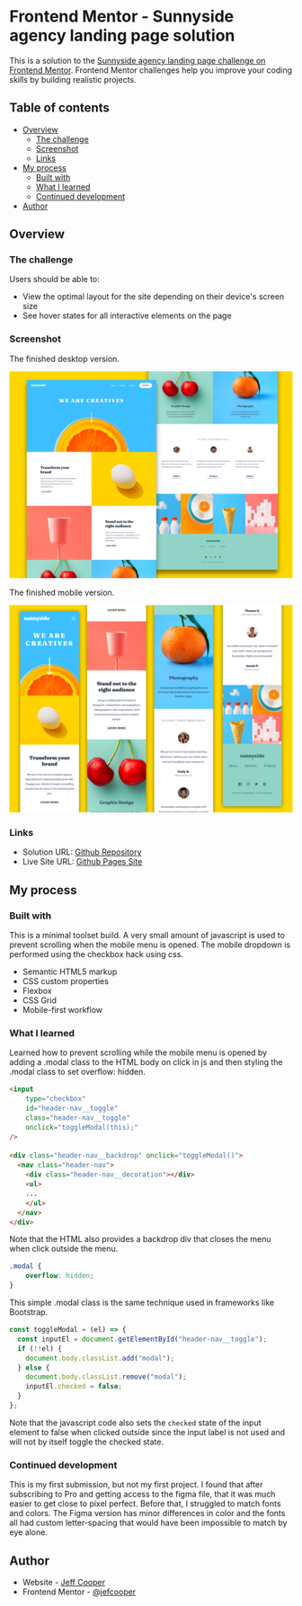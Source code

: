 # Frontend Mentor - Sunnyside agency landing page solution

This is a solution to the [Sunnyside agency landing page challenge on Frontend Mentor](https://www.frontendmentor.io/challenges/sunnyside-agency-landing-page-7yVs3B6ef). Frontend Mentor challenges help you improve your coding skills by building realistic projects.

## Table of contents

- [Overview](#overview)
  - [The challenge](#the-challenge)
  - [Screenshot](#screenshot)
  - [Links](#links)
- [My process](#my-process)
  - [Built with](#built-with)
  - [What I learned](#what-i-learned)
  - [Continued development](#continued-development)
- [Author](#author)

## Overview

### The challenge

Users should be able to:

- View the optimal layout for the site depending on their device's screen size
- See hover states for all interactive elements on the page

### Screenshot

The finished desktop version.

![Finished Desktop](./screenshot.png)

The finished mobile version.

![Finished Mobile](./screenshot2.png)

### Links

- Solution URL: [Github Repository](https://github.com/jefcooper/front-end-mentor/tree/main/sunnyside-agency-landing-page)
- Live Site URL: [Github Pages Site](https://jefcooper.github.io/front-end-mentor/sunnyside-agency-landing-page/index.html)

## My process

### Built with

This is a minimal toolset build.  A very small amount of javascript is used to prevent scrolling when the mobile menu is opened.  The mobile dropdown is performed using the checkbox hack using css.

- Semantic HTML5 markup
- CSS custom properties
- Flexbox
- CSS Grid
- Mobile-first workflow

### What I learned

Learned how to prevent scrolling while the mobile menu is opened by adding a .modal class to the HTML body on click in js and then styling the .modal class to set overflow: hidden.


```html
<input
	type="checkbox"
	id="header-nav__toggle"
	class="header-nav__toggle"
	onclick="toggleModal(this);"
/>

<div class="header-nav__backdrop" onclick="toggleModal()">
  <nav class="header-nav">
    <div class="header-nav__decoration"></div>
    <ul>
    ...
    </ul>
  </nav>
</div>
```

Note that the HTML also provides a backdrop div that closes the menu when click outside the menu.

```css
.modal {
	overflow: hidden;
}
```

This simple .modal class is the same technique used in frameworks like Bootstrap.

```js
const toggleModal = (el) => {
  const inputEl = document.getElementById("header-nav__toggle");
  if (!!el) {
    document.body.classList.add("modal");
  } else {
    document.body.classList.remove("modal");
    inputEl.checked = false;
  }
};
```
Note that the javascript code also sets the `checked` state of the input element to false when clicked outside since the input label is not used and will not by itself toggle the checked state.

### Continued development

This is my first submission, but not my first project.  I found that after subscribing to Pro and getting access to the figma file, that it was much easier to get close to pixel perfect.  Before that, I struggled to match fonts and colors.  The Figma version has minor differences in color and the fonts all had custom letter-spacing that would have been impossible to match by eye alone.

## Author

- Website - [Jeff Cooper](https://jefcooper.github.io)
- Frontend Mentor - [@jefcooper](https://www.frontendmentor.io/profile/jefcooper)

